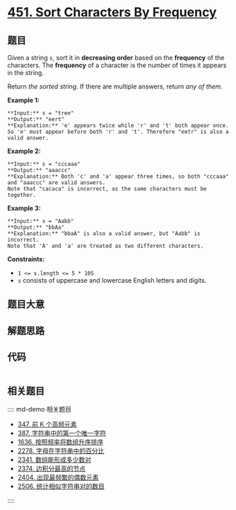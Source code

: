 # [451. Sort Characters By Frequency](https://leetcode.com/problems/sort-characters-by-frequency)

## 题目

Given a string `s`, sort it in **decreasing order** based on the **frequency**
of the characters. The **frequency** of a character is the number of times it
appears in the string.

Return _the sorted string_. If there are multiple answers, return _any of
them_.



**Example 1:**

    
    
    **Input:** s = "tree"
    **Output:** "eert"
    **Explanation:** 'e' appears twice while 'r' and 't' both appear once.
    So 'e' must appear before both 'r' and 't'. Therefore "eetr" is also a valid answer.
    

**Example 2:**

    
    
    **Input:** s = "cccaaa"
    **Output:** "aaaccc"
    **Explanation:** Both 'c' and 'a' appear three times, so both "cccaaa" and "aaaccc" are valid answers.
    Note that "cacaca" is incorrect, as the same characters must be together.
    

**Example 3:**

    
    
    **Input:** s = "Aabb"
    **Output:** "bbAa"
    **Explanation:** "bbaA" is also a valid answer, but "Aabb" is incorrect.
    Note that 'A' and 'a' are treated as two different characters.
    



**Constraints:**

  * `1 <= s.length <= 5 * 105`
  * `s` consists of uppercase and lowercase English letters and digits.


## 题目大意

## 解题思路

## 代码

```javascript

```

## 相关题目

:::: md-demo 相关题目
- [347. 前 K 个高频元素](https://leetcode.com/problems/top-k-frequent-elements)
- [387. 字符串中的第一个唯一字符](https://leetcode.com/problems/first-unique-character-in-a-string)
- [1636. 按照频率将数组升序排序](https://leetcode.com/problems/sort-array-by-increasing-frequency)
- [2278. 字母在字符串中的百分比](https://leetcode.com/problems/percentage-of-letter-in-string)
- [2341. 数组能形成多少数对](https://leetcode.com/problems/maximum-number-of-pairs-in-array)
- [2374. 边积分最高的节点](https://leetcode.com/problems/node-with-highest-edge-score)
- [2404. 出现最频繁的偶数元素](https://leetcode.com/problems/most-frequent-even-element)
- [2506. 统计相似字符串对的数目](https://leetcode.com/problems/count-pairs-of-similar-strings)

::::

